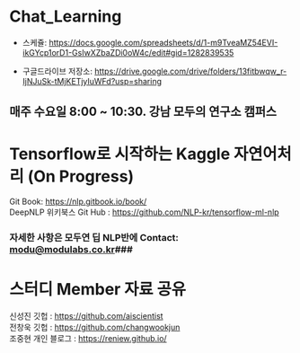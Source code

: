 # Chat_Learning
* 스케쥴: https://docs.google.com/spreadsheets/d/1-m9TveaMZ54EVI-ikGYcp1orD1-GsIwXZbaZDi0oW4c/edit#gid=1282839535

* 구글드라이브 저장소: https://drive.google.com/drive/folders/13fitbwqw_r-IjNJuSk-tMjKETjyIuWFd?usp=sharing
## 매주 수요일 8:00 ~ 10:30. 강남 모두의 연구소 캠퍼스

# Tensorflow로 시작하는 Kaggle 자연어처리 (On Progress)
Git Book: https://nlp.gitbook.io/book/  
DeepNLP 위키북스 Git Hub : https://github.com/NLP-kr/tensorflow-ml-nlp  

### 자세한 사항은 모두연 딥 NLP반에 Contact: modu@modulabs.co.kr###


# 스터디 Member 자료 공유  
신성진 깃헙 : https://github.com/aiscientist  
전창욱 깃헙 : https://github.com/changwookjun  
조중현 개인 블로그 : https://reniew.github.io/   



